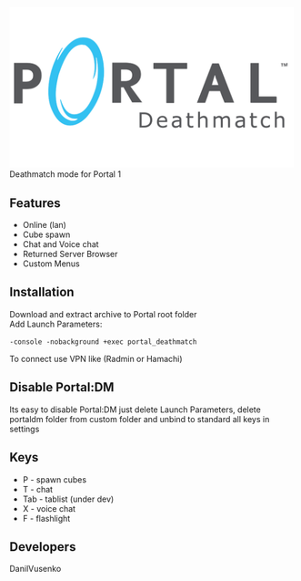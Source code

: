 <img src="logo.png" width="500px" aligin=center><br>
Deathmatch mode for Portal 1

## Features
- Online (lan)
- Cube spawn
- Chat and Voice chat
- Returned Server Browser
- Custom Menus

## Installation
Download and extract archive to Portal root folder<br>
Add Launch Parameters:
```Command
-console -nobackground +exec portal_deathmatch 
```
To connect use VPN like (Radmin or Hamachi)

## Disable Portal:DM
Its easy to disable Portal:DM just delete Launch Parameters, delete portaldm folder from custom folder and unbind to standard all keys in settings 

## Keys 
- P   - spawn cubes
- T   - chat
- Tab - tablist (under dev)
- X   - voice chat
- F   - flashlight

## Developers
DanilVusenko
